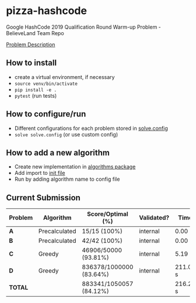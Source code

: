 # pizza-hashcode
Google HashCode 2019 Qualification Round Warm-up Problem - BelieveLand Team Repo

[Problem Description](problem_description.pdf)

## How to install

* create a virtual environment, if necessary
* `source venv/bin/activate`
* `pip install -e .`
* `pytest` (run tests)

## How to configure/run

* Different configurations for each problem stored in [solve.config](solve.config)
* `solve solve.config` (or use custom config)

## How to add a new algorithm

* Create new implementation in [algorithms package](src/pizza-hashcode/algorithms)
* Add import to [init file](src/pizza-hashcode/algorithms/__init__.py)
* Run by adding algorithm name to config file

## Current Submission

| Problem | Algorithm | Score/Optimal (%) |  Validated? | Time |
|---|---|---|---|---|
| **A** | Precalculated | 15/15 (100%) | internal | 0.00 s |
| **B** | Precalculated | 42/42 (100%) | internal | 0.00 s |
| **C** | Greedy | 46906/50000 (93.81%) | internal | 5.19 s |
| **D** | Greedy | 836378/1000000 (83.64%) | internal | 211.03 s |
| **TOTAL** | | 883341/1050057 (84.12%) | | 216.22 s |
